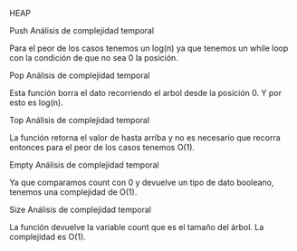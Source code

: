 HEAP

Push Análisis de complejidad temporal

Para el peor de los casos tenemos un log(n) ya que tenemos un while loop con la condición de que no sea 0 la posición.

Pop Análisis de complejidad temporal

Esta función borra el dato recorriendo el arbol desde la posición 0. Y por esto es log(n).

Top Análisis de complejidad temporal

La función retorna el valor de hasta arriba y no es necesario que recorra entonces para el peor de los casos tenemos O(1).

Empty Análisis de complejidad temporal

Ya que comparamos count con 0 y devuelve un tipo de dato booleano, tenemos una complejidad de O(1).

Size Análisis de complejidad temporal

La función devuelve la variable count que es el tamaño del árbol. La complejidad es O(1).
